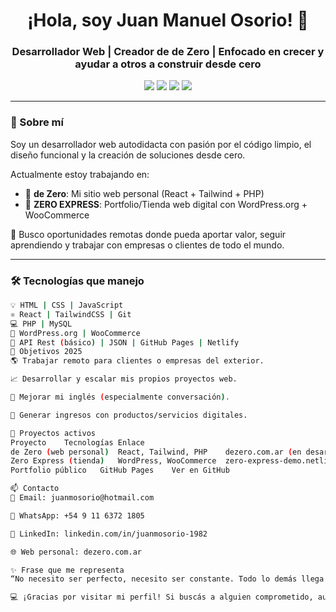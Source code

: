 <h1 align="center">¡Hola, soy Juan Manuel Osorio! 👋</h1>
<h3 align="center">Desarrollador Web | Creador de <strong>de Zero</strong> | Enfocado en crecer y ayudar a otros a construir desde cero</h3>

<p align="center">
  <img src="https://img.shields.io/badge/React-blue?style=for-the-badge&logo=react&logoColor=white" />
  <img src="https://img.shields.io/badge/Tailwind-06B6D4?style=for-the-badge&logo=tailwind-css&logoColor=white" />
  <img src="https://img.shields.io/badge/PHP-777BB4?style=for-the-badge&logo=php&logoColor=white" />
  <img src="https://img.shields.io/badge/WordPress-21759B?style=for-the-badge&logo=wordpress&logoColor=white" />
</p>

---

### 🧠 Sobre mí

Soy un desarrollador web autodidacta con pasión por el código limpio, el diseño funcional y la creación de soluciones desde cero.

Actualmente estoy trabajando en:
- 🚀 **de Zero**: Mi sitio web personal (React + Tailwind + PHP)
- 🛒 **ZERO EXPRESS**: Portfolio/Tienda web digital con WordPress.org + WooCommerce

🎯 Busco oportunidades remotas donde pueda aportar valor, seguir aprendiendo y trabajar con empresas o clientes de todo el mundo.

---

### 🛠️ Tecnologías que manejo

```bash
💡 HTML | CSS | JavaScript
⚛️ React | TailwindCSS | Git
💻 PHP | MySQL
📝 WordPress.org | WooCommerce
🔌 API Rest (básico) | JSON | GitHub Pages | Netlify
📌 Objetivos 2025
🌎 Trabajar remoto para clientes o empresas del exterior.

📈 Desarrollar y escalar mis propios proyectos web.

💬 Mejorar mi inglés (especialmente conversación).

💸 Generar ingresos con productos/servicios digitales.

🧰 Proyectos activos
Proyecto	Tecnologías	Enlace
de Zero (web personal)	React, Tailwind, PHP	dezero.com.ar (en desarrollo)
Zero Express (tienda)	WordPress, WooCommerce	zero-express-demo.netlify.app (próximamente)
Portfolio público	GitHub Pages	Ver en GitHub

📫 Contacto
📧 Email: juanmosorio@hotmail.com

💬 WhatsApp: +54 9 11 6372 1805

🔗 LinkedIn: linkedin.com/in/juanmosorio-1982

🌐 Web personal: dezero.com.ar

✨ Frase que me representa
“No necesito ser perfecto, necesito ser constante. Todo lo demás llega con el tiempo.”

💻 ¡Gracias por visitar mi perfil! Si buscás a alguien comprometido, autodidacta y creativo, hablemos. 
